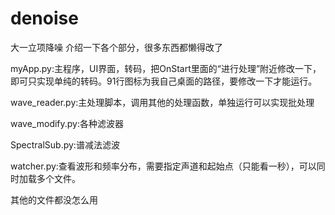 # denoise
大一立项降噪
介绍一下各个部分，很多东西都懒得改了

myApp.py:主程序，UI界面，转码，把OnStart里面的“进行处理”附近修改一下，即可只实现单纯的转码。91行图标为我自己桌面的路径，要修改一下才能运行。

wave_reader.py:主处理脚本，调用其他的处理函数，单独运行可以实现批处理

wave_modify.py:各种滤波器

SpectralSub.py:谱减法滤波

watcher.py:查看波形和频率分布，需要指定声道和起始点（只能看一秒），可以同时加载多个文件。

其他的文件都没怎么用
